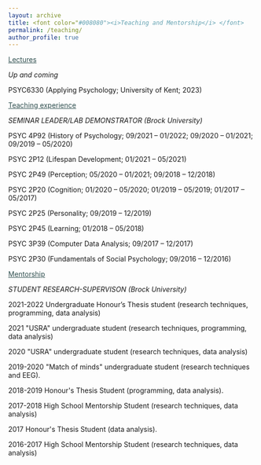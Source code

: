 ```yaml
---
layout: archive
title: <font color="#008080"><i>Teaching and Mentorship</i> </font>
permalink: /teaching/
author_profile: true
---
```


<font color="#2F4F4F"><u>Lectures</u> </font>

<i>Up and coming</i>

PSYC6330 (Applying Psychology; University of Kent; 2023)


<font color="#2F4F4F"><u>Teaching experience</u></font>

<i>SEMINAR LEADER/LAB DEMONSTRATOR (Brock University)</i>

PSYC 4P92 (History of Psychology; 09/2021 – 01/2022; 09/2020 – 01/2021; 09/2019 – 05/2020)

PSYC 2P12 (Lifespan Development; 01/2021 – 05/2021)

PSYC 2P49 (Perception; 05/2020 – 01/2021; 09/2018 – 12/2018)

PSYC 2P20 (Cognition; 01/2020 – 05/2020; 01/2019 – 05/2019; 01/2017 – 05/2017) 

PSYC 2P25 (Personality; 09/2019 – 12/2019)

PSYC 2P45 (Learning; 01/2018 – 05/2018) 

PSYC 3P39 (Computer Data Analysis; 09/2017 – 12/2017)

PSYC 2P30 (Fundamentals of Social Psychology; 09/2016 – 12/2016)



<font color="#2F4F4F"><u>Mentorship</u></font>

<i>STUDENT RESEARCH-SUPERVISON (Brock University)</i>

2021-2022	Undergraduate Honour’s Thesis student (research techniques, programming, data analysis)

2021		"USRA" undergraduate student (research techniques, programming, data analysis)

2020		"USRA" undergraduate student (research techniques, data analysis)

2019-2020      	"Match of minds" undergraduate student (research techniques and EEG). 

2018-2019 	Honour's Thesis Student (programming, data analysis).

2017-2018 	High School Mentorship Student (research techniques, data analysis)

2017 		Honour's Thesis Student (data analysis).

2016-2017 	High School Mentorship Student (research techniques, data analysis)



